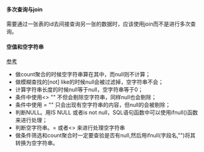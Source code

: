 #### 多次查询与join
需要通过一张表的id去间接查询另一张的数据时，应该使用join而不是进行多次查询。

#### 空值和空字符串
[参考](https://www.modb.pro/db/50440)
- 做count聚合的时候空字符串算在其中，而null则不计算；
- 做模糊查找的[not] like的时候null会被过滤掉，空字符串不会；
- 计算字符串长度的时候null等于null，空字符串等于0；
- 条件中使用<> "" 不但会剔除空字符串，同样null也会剔除；
- 条件中使用 = "" 只会出现有空字符串的内容，但null的会被剔除；
- 判断NULL。用IS NULL 或者is not null，SQL语句函数中可以使用ifnull()函数来进行处理；
- 判断空字符串。= 或者<> 来进行处理空字符串
- 做条件筛选和count聚合时一定要查验是否有null,然后用ifnull(字段名,"")将其转换为空字符串。